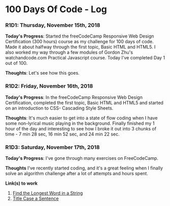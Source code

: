 # 100 Days Of Code - Log

### R1D1: Thursday, November 15th, 2018

**Today's Progress**: Started the freeCodeCamp Responsive Web Design Certification (300 hours) course as my challenge for 100 days of code. Made it about halfway through the first topic, Basic HTML and HTML5. I also worked my way through a few modules of Gordon Zhu's watchandcode.com Practical Javascript course. Today I've completed Day 1 out of 100.

**Thoughts**: Let's see how this goes.

### R1D2: Friday, November 16th, 2018
**Today's Progress**: In the freeCodeCamp Responsive Web Design Certification, completed the first topic, Basic HTML and HTML5 and started on an introduction to CSS- Cascading Style Sheets. 

**Thoughts**: It's much easier to get into a state of flow coding when I have some non-lyrical music playing in the background. Finally finished my 1 hour of the day and interesting to see how I broke it out into 3 chunks of time - 7 min 28 sec, 16 min 52 sec, and 24 min 22 sec. 

### R1D3: Saturday, November 17th, 2018

**Today's Progress**: I've gone through many exercises on FreeCodeCamp.

**Thoughts** I've recently started coding, and it's a great feeling when I finally solve an algorithm challenge after a lot of attempts and hours spent.

**Link(s) to work**
1. [Find the Longest Word in a String](https://www.freecodecamp.com/challenges/find-the-longest-word-in-a-string)
2. [Title Case a Sentence](https://www.freecodecamp.com/challenges/title-case-a-sentence)
